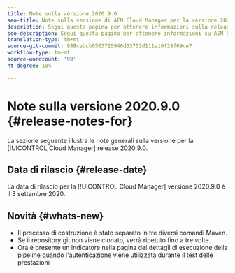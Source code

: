 ```yaml
---
title: Note sulla versione 2020.9.0
seo-title: Note sulla versione di AEM Cloud Manager per la versione 2020.9.0
description: Segui questa pagina per ottenere informazioni sulla release 2020.9.0 di Cloud Manager
seo-description: Segui questa pagina per ottenere informazioni su AEM Cloud Manager Release 2020.9.0
translation-type: tm+mt
source-git-commit: 988cebcb0503725946d33751d111e10f28f09ce7
workflow-type: tm+mt
source-wordcount: '99'
ht-degree: 10%

---
```


# Note sulla versione 2020.9.0 {#release-notes-for}

La sezione seguente illustra le note generali sulla versione per la [!UICONTROL Cloud Manager] release 2020.9.0.

## Data di rilascio {#release-date}

La data di rilascio per la [!UICONTROL Cloud Manager] versione 2020.9.0 è il 3 settembre 2020.

## Novità {#whats-new}

* Il processo di costruzione è stato separato in tre diversi comandi Maven.
* Se il repository git non viene clonato, verrà ripetuto fino a tre volte.
* Ora è presente un indicatore nella pagina dei dettagli di esecuzione della pipeline quando l&#39;autenticazione viene utilizzata durante il test delle prestazioni


